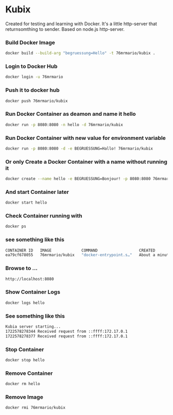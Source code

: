 # Kubix
Created for testing and learning with Docker. 
It's a little http-server that returnsomthing to sender.
Based on node.js http-server.
### Build Docker Image
```bash
docker build --build-arg "begruessung=Hello" -t 76mrmario/kubix .
```
### Login to Docker Hub
```bash
docker login -u 76mrmario
```
### Push it to docker hub
```bash
docker push 76mrmario/kubix
```
### Run Docker Container as deamon and name it hello
```bash
docker run -p 8080:8080 -n hello -d 76mrmario/kubix
```
### Run Docker Container with new value for environment variable
```bash 
docker run -p 8080:8080 -d -e BEGRUESSUNG=Hallo! 76mrmario/kubix
```
### Or only Create a Docker Container with a name without running it
```bash
docker create --name hello -e BEGRUESSUNG=Bonjour! -p 8080:8080 76mrmario/kubix 
```
### And start Container later 
```bash
docker start hello
```
### Check Container running with
```bash 
docker ps
```
### see something like this
```bash
CONTAINER ID   IMAGE             COMMAND                  CREATED              STATUS              PORTS                    NAMES
ea79cf678055   76mrmario/kubix   "docker-entrypoint.s…"   About a minute ago   Up About a minute   0.0.0.0:8080->8080/tcp   hello
```
### Browse to ... 
```bash
http://localhost:8080
```
### Show Container Logs
```bash 
docker logs hello
```
### See something like this
```bash
Kubia server starting...
1722578278344 Received request from ::ffff:172.17.0.1
1722578278377 Received request from ::ffff:172.17.0.1   
```
### Stop Container
```bash
docker stop hello
```

### Remove Container
```bash
docker rm hello
```
### Remove Image
```bash
docker rmi 76mrmario/kubix
```
